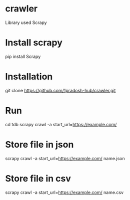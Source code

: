 # crawler
Library used
Scrapy

# Install scrapy
pip install Scrapy 

# Installation
git clone https://github.com/1pradosh-hub/crawler.git

# Run
cd tdb
scrapy crawl -a start_url=https://example.com/

# Store file in json
scrapy crawl -a start_url=https://example.com/ name.json

# Store file in csv
scrapy crawl -a start_url=https://example.com/ name.csv
